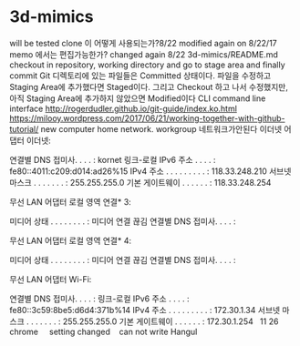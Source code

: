 # 3d-mimics
will be tested
clone 이 어떻게 사용되는가?8/22
modified again on 8/22/17
memo 에서는 편집가능한가?
changed again 8/22
3d-mimics/README.md
checkout in repository, working directory and go to stage area and finally commit
Git 디렉토리에 있는 파일들은 Committed 상태이다. 파일을 수정하고 Staging Area에 추가했다면 Staged이다. 그리고 Checkout 하고 나서 수정했지만, 아직 Staging Area에 추가하지 않았으면 Modified이다
CLI command line interface
http://rogerdudler.github.io/git-guide/index.ko.html
https://milooy.wordpress.com/2017/06/21/working-together-with-github-tutorial/
new computer home network. workgroup
네트워크가안된다
이더넷 어댑터 이더넷:

   연결별 DNS 접미사. . . . : kornet
   링크-로컬 IPv6 주소 . . . . : fe80::4011:c209:d014:ad26%15
   IPv4 주소 . . . . . . . . . : 118.33.248.210
   서브넷 마스크 . . . . . . . : 255.255.255.0
   기본 게이트웨이 . . . . . . : 118.33.248.254

무선 LAN 어댑터 로컬 영역 연결* 3:

   미디어 상태 . . . . . . . . : 미디어 연결 끊김
   연결별 DNS 접미사. . . . : 

무선 LAN 어댑터 로컬 영역 연결* 4:

   미디어 상태 . . . . . . . . : 미디어 연결 끊김
   연결별 DNS 접미사. . . . : 

무선 LAN 어댑터 Wi-Fi:

   연결별 DNS 접미사. . . . : 
   링크-로컬 IPv6 주소 . . . . : fe80::3c59:8be5:d6d4:371b%14
   IPv4 주소 . . . . . . . . . : 172.30.1.34
   서브넷 마스크 . . . . . . . : 255.255.255.0
   기본 게이트웨이 . . . . . . : 172.30.1.254
   11 26 chrome     setting changed   
  can not write Hangul
   
